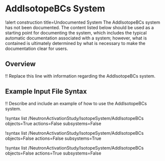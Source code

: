 # AddIsotopeBCs System

!alert construction title=Undocumented System
The AddIsotopeBCs system has not been documented. The content listed below should be used as a starting
point for documenting the system, which includes the typical automatic documentation associated with
a system; however, what is contained is ultimately determined by what is necessary to make the
documentation clear for users.

## Overview

!! Replace this line with information regarding the AddIsotopeBCs system.

## Example Input File Syntax

!! Describe and include an example of how to use the AddIsotopeBCs system.

!syntax list /NeutronActivationStudy/IsotopeSystem/AddIsotopeBCs objects=True actions=False subsystems=False

!syntax list /NeutronActivationStudy/IsotopeSystem/AddIsotopeBCs objects=False actions=False subsystems=True

!syntax list /NeutronActivationStudy/IsotopeSystem/AddIsotopeBCs objects=False actions=True subsystems=False
